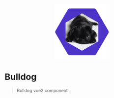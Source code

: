 <div  align="center">    
	<img src="/src/asset/img/logo.png" width="180" alt="" align=center/>
</div>

# Bulldog
>Bulldog vue2 component

